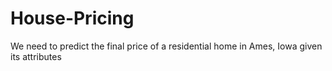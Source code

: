 # House-Pricing
We need to predict the final price of a residential home in Ames, Iowa given its attributes
